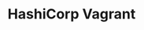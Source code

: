 ---
type: docs
title: "HashiCorp Vagrant"
linkTitle: "HashiCorp Vagrant"
weight: 6
description: >-
  If you don't have any existing servers available, the scenarios in this section will guide you on using HashiCorp Vagrant to host a new server locally in order to simulate an "on-premises" server and onboard it as an Azure Arc-enabled server.
---